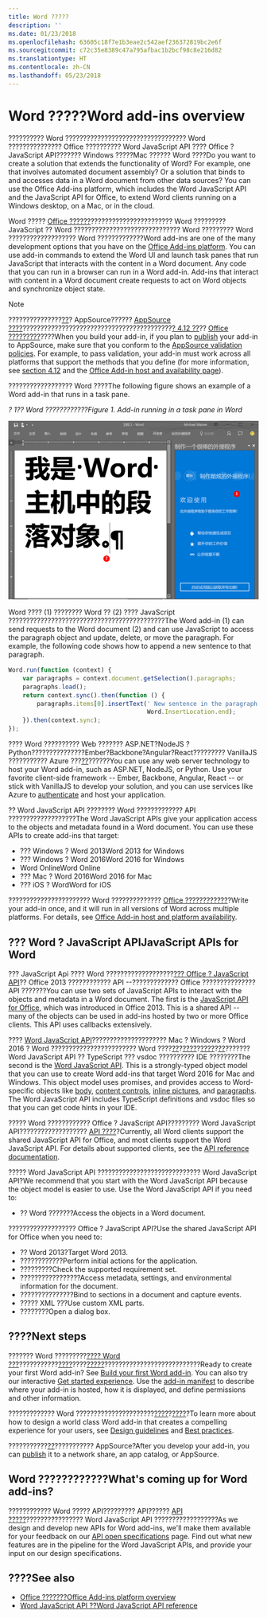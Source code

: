 ```yaml
---
title: Word ?????
description: ''
ms.date: 01/23/2018
ms.openlocfilehash: 63605c18f7e1b3eae2c542aef236372819bc2e6f
ms.sourcegitcommit: c72c35e8389c47a795afbac1b2bcf98c8e216d82
ms.translationtype: HT
ms.contentlocale: zh-CN
ms.lasthandoff: 05/23/2018
---
```

# <a name="word-add-ins-overview"></a><span data-ttu-id="a842c-102">Word ?????</span><span class="sxs-lookup"><span data-stu-id="a842c-102">Word add-ins overview</span></span>

<span data-ttu-id="a842c-p101">?????????? Word ?????????????????????????????????? Word ??????????????? Office ?????????? Word JavaScript API ???? Office ? JavaScript API??????? Windows ?????Mac ?????? Word ????</span><span class="sxs-lookup"><span data-stu-id="a842c-p101">Do you want to create a solution that extends the functionality of Word? For example, one that involves automated document assembly? Or a solution that binds to and accesses data in a Word document from other data sources? You can use the Office Add-ins platform, which includes the Word JavaScript API and the JavaScript API for Office, to extend Word clients running on a Windows desktop, on a Mac, or in the cloud.</span></span>

<span data-ttu-id="a842c-p102">Word ????? [Office ??????](../overview/office-add-ins.md)??????????????????????? Word ????????? JavaScript ?? Word ?????????????????????????????? Word ????????? Word ??????????????????? Word ?????????????</span><span class="sxs-lookup"><span data-stu-id="a842c-p102">Word add-ins are one of the many development options that you have on the [Office Add-ins platform](../overview/office-add-ins.md). You can use add-in commands to extend the Word UI and launch task panes that run JavaScript that interacts with the content in a Word document. Any code that you can run in a browser can run in a Word add-in. Add-ins that interact with content in a Word document create requests to act on Word objects and synchronize object state.</span></span> 

> [!NOTE]
> <span data-ttu-id="a842c-p103">???????????????[??](../publish/publish.md)? AppSource?????? [AppSource ????](https://docs.microsoft.com/en-us/office/dev/store/validation-policies)??????????????????????????????????????????[? 4.12 ??](https://docs.microsoft.com/en-us/office/dev/store/validation-policies#4-apps-and-add-ins-behave-predictably)?? [Office ?????????](../overview/office-add-in-availability.md)????</span><span class="sxs-lookup"><span data-stu-id="a842c-p103">When you build your add-in, if you plan to [publish](../publish/publish.md) your add-in to AppSource, make sure that you conform to the [AppSource validation policies](https://docs.microsoft.com/en-us/office/dev/store/validation-policies). For example, to pass validation, your add-in must work across all platforms that support the methods that you define (for more information, see [section 4.12](https://docs.microsoft.com/en-us/office/dev/store/validation-policies#4-apps-and-add-ins-behave-predictably) and the [Office Add-in host and availability page](../overview/office-add-in-availability.md)).</span></span>

<span data-ttu-id="a842c-113">?????????????????? Word ????</span><span class="sxs-lookup"><span data-stu-id="a842c-113">The following figure shows an example of a Word add-in that runs in a task pane.</span></span>

<span data-ttu-id="a842c-114">*? 1?? Word ????????????*</span><span class="sxs-lookup"><span data-stu-id="a842c-114">*Figure 1. Add-in running in a task pane in Word*</span></span>

![? Word ?????????????](../images/word-add-in-show-host-client.png)

<span data-ttu-id="a842c-p104">Word ???? (1) ???????? Word ?? (2) ???? JavaScript ????????????????????????????????????????????</span><span class="sxs-lookup"><span data-stu-id="a842c-p104">The Word add-in (1) can send requests to the Word document (2) and can use JavaScript to access the paragraph object and update, delete, or move the paragraph. For example, the following code shows how to append a new sentence to that paragraph.</span></span>

```js
Word.run(function (context) {
    var paragraphs = context.document.getSelection().paragraphs;
    paragraphs.load();
    return context.sync().then(function () {
        paragraphs.items[0].insertText(' New sentence in the paragraph.',
                                       Word.InsertLocation.end);
    }).then(context.sync);
});

```

<span data-ttu-id="a842c-p105">???? Word ?????????? Web ??????? ASP.NET?NodeJS ? Python???????????????Ember?Backbone?Angular?React????????? VanillaJS ??????????? Azure ???[??](../develop/use-the-oauth-authorization-framework-in-an-office-add-in.md)??????</span><span class="sxs-lookup"><span data-stu-id="a842c-p105">You can use any web server technology to host your Word add-in, such as ASP.NET, NodeJS, or Python. Use your favorite client-side framework -- Ember, Backbone, Angular, React -- or stick with VanillaJS to develop your solution, and you can use services like Azure to [authenticate](../develop/use-the-oauth-authorization-framework-in-an-office-add-in.md) and host your application.</span></span>

<span data-ttu-id="a842c-p106">?? Word JavaScript API ???????? Word ????????????? API ???????????????????</span><span class="sxs-lookup"><span data-stu-id="a842c-p106">The Word JavaScript APIs give your application access to the objects and metadata found in a Word document. You can use these APIs to create add-ins that target:</span></span>

* <span data-ttu-id="a842c-122">??? Windows ? Word 2013</span><span class="sxs-lookup"><span data-stu-id="a842c-122">Word 2013 for Windows</span></span>
* <span data-ttu-id="a842c-123">??? Windows ? Word 2016</span><span class="sxs-lookup"><span data-stu-id="a842c-123">Word 2016 for Windows</span></span>
* <span data-ttu-id="a842c-124">Word Online</span><span class="sxs-lookup"><span data-stu-id="a842c-124">Word Online</span></span>
* <span data-ttu-id="a842c-125">??? Mac ? Word 2016</span><span class="sxs-lookup"><span data-stu-id="a842c-125">Word 2016 for Mac</span></span>
* <span data-ttu-id="a842c-126">??? iOS ? Word</span><span class="sxs-lookup"><span data-stu-id="a842c-126">Word for iOS</span></span>

<span data-ttu-id="a842c-p107">??????????????????????? Word ?????????????? [Office ????????????](../overview/office-add-in-availability.md)?</span><span class="sxs-lookup"><span data-stu-id="a842c-p107">Write your add-in once, and it will run in all versions of Word across multiple platforms. For details, see [Office Add-in host and platform availability](../overview/office-add-in-availability.md).</span></span>

## <a name="javascript-apis-for-word"></a><span data-ttu-id="a842c-129">??? Word ? JavaScript API</span><span class="sxs-lookup"><span data-stu-id="a842c-129">JavaScript APIs for Word</span></span>

<span data-ttu-id="a842c-p108">??? JavaScript Api ???? Word ???????????????????[??? Office ? JavaScript API](https://dev.office.com/reference/add-ins/javascript-api-for-office?product=word)?? Office 2013 ???????????? API --????????????? Office ??????????????? API ???????</span><span class="sxs-lookup"><span data-stu-id="a842c-p108">You can use two sets of JavaScript APIs to interact with the objects and metadata in a Word document. The first is the [JavaScript API for Office](https://dev.office.com/reference/add-ins/javascript-api-for-office?product=word), which was introduced in Office 2013. This is a shared API -- many of the objects can be used in add-ins hosted by two or more Office clients. This API uses callbacks extensively.</span></span> 

<span data-ttu-id="a842c-p109">???? [Word JavaScript API](https://dev.office.com/reference/add-ins/word/word-add-ins-reference-overview)????????????????????? Mac ? Windows ? Word 2016 ? Word ???????????????????????? Word ????[??](https://dev.office.com/reference/add-ins/word/body)?[????](https://dev.office.com/reference/add-ins/word/contentcontrol)?[????](https://dev.office.com/reference/add-ins/word/inlinepicture)?[??](https://dev.office.com/reference/add-ins/word/paragraph)???????Word JavaScript API ?? TypeScript ??? vsdoc ?????????? IDE ????????</span><span class="sxs-lookup"><span data-stu-id="a842c-p109">The second is the [Word JavaScript API](https://dev.office.com/reference/add-ins/word/word-add-ins-reference-overview). This is a strongly-typed object model that you can use to create Word add-ins that target Word 2016 for Mac and Windows. This object model uses promises, and provides access to Word-specific objects like [body](https://dev.office.com/reference/add-ins/word/body), [content controls](https://dev.office.com/reference/add-ins/word/contentcontrol), [inline pictures](https://dev.office.com/reference/add-ins/word/inlinepicture), and [paragraphs](https://dev.office.com/reference/add-ins/word/paragraph). The Word JavaScript API includes TypeScript definitions and vsdoc files so that you can get code hints in your IDE.</span></span>

<span data-ttu-id="a842c-p110">????? Word ???????????? Office ? JavaScript API????????? Word JavaScript API??????????????????? [API ????](https://dev.office.com/reference/add-ins/javascript-api-for-office?product=word)?</span><span class="sxs-lookup"><span data-stu-id="a842c-p110">Currently, all Word clients support the shared JavaScript API for Office, and most clients support the Word JavaScript API. For details about supported clients, see the [API reference documentation](https://dev.office.com/reference/add-ins/javascript-api-for-office?product=word).</span></span>

<span data-ttu-id="a842c-p111">????? Word JavaScript API ????????????????????????????? Word JavaScript API?</span><span class="sxs-lookup"><span data-stu-id="a842c-p111">We recommend that you start with the Word JavaScript API because the object model is easier to use. Use the Word JavaScript API if you need to:</span></span>

* <span data-ttu-id="a842c-142">?? Word ???????</span><span class="sxs-lookup"><span data-stu-id="a842c-142">Access the objects in a Word document.</span></span>

<span data-ttu-id="a842c-143">??????????????????? Office ? JavaScript API?</span><span class="sxs-lookup"><span data-stu-id="a842c-143">Use the shared JavaScript API for Office when you need to:</span></span>

* <span data-ttu-id="a842c-144">?? Word 2013?</span><span class="sxs-lookup"><span data-stu-id="a842c-144">Target Word 2013.</span></span>
* <span data-ttu-id="a842c-145">????????????</span><span class="sxs-lookup"><span data-stu-id="a842c-145">Perform initial actions for the application.</span></span>
* <span data-ttu-id="a842c-146">?????????</span><span class="sxs-lookup"><span data-stu-id="a842c-146">Check the supported requirement set.</span></span>
* <span data-ttu-id="a842c-147">?????????????????</span><span class="sxs-lookup"><span data-stu-id="a842c-147">Access metadata, settings, and environmental information for the document.</span></span>
* <span data-ttu-id="a842c-148">???????????????</span><span class="sxs-lookup"><span data-stu-id="a842c-148">Bind to sections in a document and capture events.</span></span>
* <span data-ttu-id="a842c-149">????? XML ???</span><span class="sxs-lookup"><span data-stu-id="a842c-149">Use custom XML parts.</span></span>
* <span data-ttu-id="a842c-150">????????</span><span class="sxs-lookup"><span data-stu-id="a842c-150">Open a dialog box.</span></span>

## <a name="next-steps"></a><span data-ttu-id="a842c-151">????</span><span class="sxs-lookup"><span data-stu-id="a842c-151">Next steps</span></span>

<span data-ttu-id="a842c-p112">??????? Word ?????????[???? Word ???](word-add-ins.md)???????????[????](http://dev.office.com/getting-started/addins?product=Word)????[?????](../develop/add-in-manifests.md)???????????????????????????</span><span class="sxs-lookup"><span data-stu-id="a842c-p112">Ready to create your first Word add-in? See [Build your first Word add-in](word-add-ins.md). You can also try our interactive [Get started experience](http://dev.office.com/getting-started/addins?product=Word). Use the [add-in manifest](../develop/add-in-manifests.md) to describe where your add-in is hosted, how it is displayed, and define permissions and other information.</span></span>

<span data-ttu-id="a842c-156">????????????? Word ??????????????????????[????](../design/add-in-design.md)?[????](../concepts/add-in-development-best-practices.md)?</span><span class="sxs-lookup"><span data-stu-id="a842c-156">To learn more about how to design a world class Word add-in that creates a compelling experience for your users, see [Design guidelines](../design/add-in-design.md) and [Best practices](../concepts/add-in-development-best-practices.md).</span></span>

<span data-ttu-id="a842c-157">???????????[??](../publish/publish.md)??????????? AppSource?</span><span class="sxs-lookup"><span data-stu-id="a842c-157">After you develop your add-in, you can [publish](../publish/publish.md) it to a network share, an app catalog, or AppSource.</span></span>

## <a name="whats-coming-up-for-word-add-ins"></a><span data-ttu-id="a842c-158">Word ????????????</span><span class="sxs-lookup"><span data-stu-id="a842c-158">What's coming up for Word add-ins?</span></span>

<span data-ttu-id="a842c-p113">???????????? Word ????? API????????? API?????? [API ?????](https://dev.office.com/reference/add-ins/openspec)???????????????? Word JavaScript API ??????????????????</span><span class="sxs-lookup"><span data-stu-id="a842c-p113">As we design and develop new APIs for Word add-ins, we'll make them available for your feedback on our [API open specifications](https://dev.office.com/reference/add-ins/openspec) page. Find out what new features are in the pipeline for the Word JavaScript APIs, and provide your input on our design specifications.</span></span>

## <a name="see-also"></a><span data-ttu-id="a842c-161">????</span><span class="sxs-lookup"><span data-stu-id="a842c-161">See also</span></span>

* [<span data-ttu-id="a842c-162">Office ???????</span><span class="sxs-lookup"><span data-stu-id="a842c-162">Office Add-ins platform overview</span></span>](../overview/office-add-ins.md)
* [<span data-ttu-id="a842c-163">Word JavaScript API ??</span><span class="sxs-lookup"><span data-stu-id="a842c-163">Word JavaScript API reference</span></span>](https://dev.office.com/reference/add-ins/word/word-add-ins-reference-overview)

